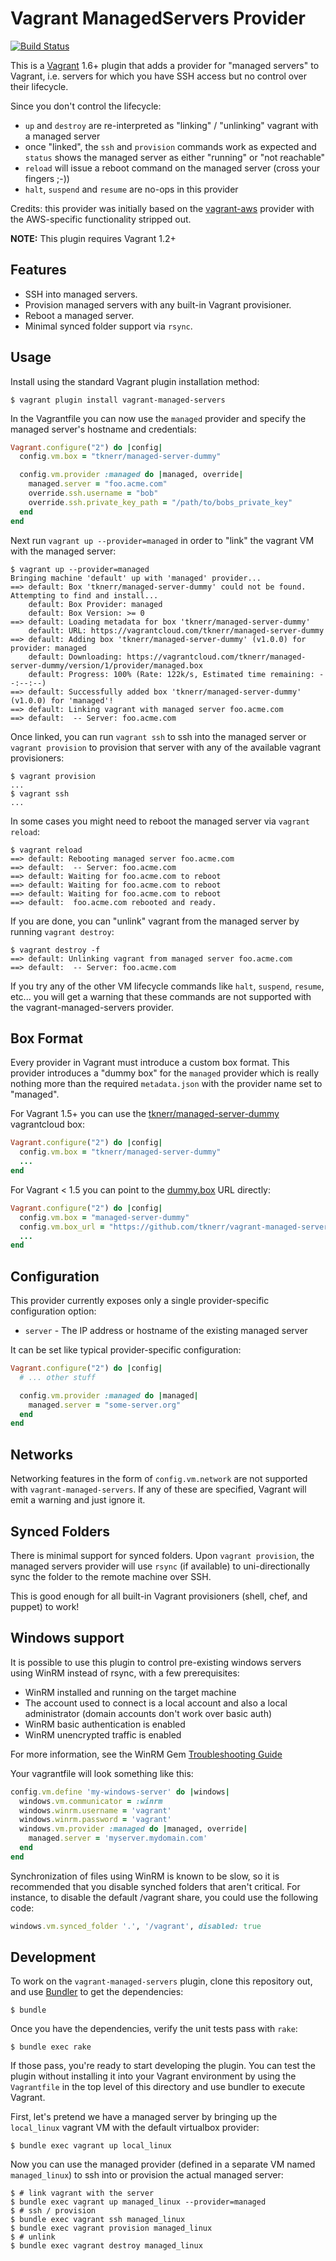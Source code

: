 # Vagrant ManagedServers Provider

[![Build Status](https://travis-ci.org/tknerr/vagrant-managed-servers.png?branch=master)](https://travis-ci.org/tknerr/vagrant-managed-servers)

This is a [Vagrant](http://www.vagrantup.com) 1.6+ plugin that adds a provider for "managed servers" to Vagrant, i.e. servers for which you have SSH access but no control over their lifecycle.

Since you don't control the lifecycle:
 * `up` and `destroy` are re-interpreted as "linking" / "unlinking" vagrant with a managed server
 * once "linked", the `ssh` and `provision` commands work as expected and `status` shows the managed server as either "running" or "not reachable"
 * `reload` will issue a reboot command on the managed server (cross your fingers ;-))
 * `halt`, `suspend` and `resume` are no-ops in this provider

Credits: this provider was initially based on the [vagrant-aws](https://github.com/mitchellh/vagrant-aws) provider with the AWS-specific functionality stripped out.

**NOTE:** This plugin requires Vagrant 1.2+

## Features

* SSH into managed servers.
* Provision managed servers with any built-in Vagrant provisioner.
* Reboot a managed server.
* Minimal synced folder support via `rsync`.

## Usage

Install using the standard Vagrant plugin installation method:
```
$ vagrant plugin install vagrant-managed-servers
```

In the Vagrantfile you can now use the `managed` provider and specify the managed server's hostname and credentials:
```ruby
Vagrant.configure("2") do |config|
  config.vm.box = "tknerr/managed-server-dummy"

  config.vm.provider :managed do |managed, override|
    managed.server = "foo.acme.com"
    override.ssh.username = "bob"
    override.ssh.private_key_path = "/path/to/bobs_private_key"
  end
end
```

Next run `vagrant up --provider=managed` in order to "link" the vagrant VM with the managed server:
```
$ vagrant up --provider=managed
Bringing machine 'default' up with 'managed' provider...
==> default: Box 'tknerr/managed-server-dummy' could not be found. Attempting to find and install...
    default: Box Provider: managed
    default: Box Version: >= 0
==> default: Loading metadata for box 'tknerr/managed-server-dummy'
    default: URL: https://vagrantcloud.com/tknerr/managed-server-dummy
==> default: Adding box 'tknerr/managed-server-dummy' (v1.0.0) for provider: managed
    default: Downloading: https://vagrantcloud.com/tknerr/managed-server-dummy/version/1/provider/managed.box
    default: Progress: 100% (Rate: 122k/s, Estimated time remaining: --:--:--)
==> default: Successfully added box 'tknerr/managed-server-dummy' (v1.0.0) for 'managed'!
==> default: Linking vagrant with managed server foo.acme.com
==> default:  -- Server: foo.acme.com
```

Once linked, you can run `vagrant ssh` to ssh into the managed server or `vagrant provision` to provision that server with any of the available vagrant provisioners:
```
$ vagrant provision
...
$ vagrant ssh
...
```

In some cases you might need to reboot the managed server via `vagrant reload`:
```
$ vagrant reload
==> default: Rebooting managed server foo.acme.com
==> default:  -- Server: foo.acme.com
==> default: Waiting for foo.acme.com to reboot
==> default: Waiting for foo.acme.com to reboot
==> default: Waiting for foo.acme.com to reboot
==> default:  foo.acme.com rebooted and ready.
```

If you are done, you can "unlink" vagrant from the managed server by running `vagrant destroy`:
```
$ vagrant destroy -f
==> default: Unlinking vagrant from managed server foo.acme.com
==> default:  -- Server: foo.acme.com
```

If you try any of the other VM lifecycle commands like `halt`, `suspend`, `resume`, etc... you will get a warning that these commands are not supported with the vagrant-managed-servers provider.

## Box Format

Every provider in Vagrant must introduce a custom box format. This provider introduces a "dummy box" for the `managed` provider which is really nothing more than the required `metadata.json` with the provider name set to "managed".

For Vagrant 1.5+ you can use the [tknerr/managed-server-dummy](https://vagrantcloud.com/tknerr/managed-server-dummy) vagrantcloud box:
```ruby
Vagrant.configure("2") do |config|
  config.vm.box = "tknerr/managed-server-dummy"
  ...
end
```

For Vagrant < 1.5 you can point to the [dummy.box](https://github.com/tknerr/vagrant-managed-servers/raw/master/dummy.box) URL directly:
```ruby
Vagrant.configure("2") do |config|
  config.vm.box = "managed-server-dummy"
  config.vm.box_url = "https://github.com/tknerr/vagrant-managed-servers/raw/master/dummy.box"
  ...
end
```

## Configuration

This provider currently exposes only a single provider-specific configuration option:

* `server` - The IP address or hostname of the existing managed server

It can be set like typical provider-specific configuration:

```ruby
Vagrant.configure("2") do |config|
  # ... other stuff

  config.vm.provider :managed do |managed|
    managed.server = "some-server.org"
  end
end
```

## Networks

Networking features in the form of `config.vm.network` are not
supported with `vagrant-managed-servers`. If any of these are
specified, Vagrant will emit a warning and just ignore it.

## Synced Folders

There is minimal support for synced folders. Upon `vagrant provision`,
the managed servers provider will use
`rsync` (if available) to uni-directionally sync the folder to
the remote machine over SSH.

This is good enough for all built-in Vagrant provisioners (shell,
chef, and puppet) to work!

## Windows support
It is possible to use this plugin to control pre-existing windows servers using
WinRM instead of rsync, with a few prerequisites:

* WinRM installed and running on the target machine
* The account used to connect is a local account and also a local administrator (domain accounts don't work over basic auth)
* WinRM basic authentication is enabled
* WinRM unencrypted traffic is enabled

For more information, see the WinRM Gem [Troubleshooting Guide](https://github.com/WinRb/WinRM#troubleshooting)

Your vagrantfile will look something like this:
```ruby
config.vm.define 'my-windows-server' do |windows|
  windows.vm.communicator = :winrm
  windows.winrm.username = 'vagrant'
  windows.winrm.password = 'vagrant'
  windows.vm.provider :managed do |managed, override|
    managed.server = 'myserver.mydomain.com'
  end
end
```
Synchronization of files using WinRM is known to be slow, so it is recommended
that you disable synched folders that aren't critical. For instance, to disable the
default /vagrant share, you could use the following code:

```ruby
windows.vm.synced_folder '.', '/vagrant', disabled: true
```

## Development

To work on the `vagrant-managed-servers` plugin, clone this repository out, and use
[Bundler](http://gembundler.com) to get the dependencies:

```
$ bundle
```

Once you have the dependencies, verify the unit tests pass with `rake`:

```
$ bundle exec rake
```

If those pass, you're ready to start developing the plugin. You can test
the plugin without installing it into your Vagrant environment by using the
`Vagrantfile` in the top level of this directory and use bundler to execute Vagrant.

First, let's pretend we have a managed server by bringing up the `local_linux` vagrant VM with the default virtualbox provider:

```
$ bundle exec vagrant up local_linux
```

Now you can use the managed provider (defined in a separate VM named `managed_linux`) to ssh into or provision the actual managed server:

```
$ # link vagrant with the server
$ bundle exec vagrant up managed_linux --provider=managed
$ # ssh / provision
$ bundle exec vagrant ssh managed_linux
$ bundle exec vagrant provision managed_linux
$ # unlink
$ bundle exec vagrant destroy managed_linux
```
